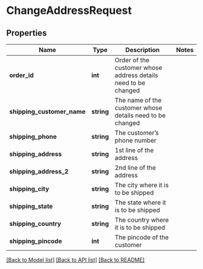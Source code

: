 # ChangeAddressRequest

## Properties
Name | Type | Description | Notes
------------ | ------------- | ------------- | -------------
**order_id** | **int** | Order of the customer whose address details need to be changed | 
**shipping_customer_name** | **string** | The name of the customer whose details need to be changed | 
**shipping_phone** | **string** | The customer’s phone number | 
**shipping_address** | **string** | 1st line of the address | 
**shipping_address_2** | **string** | 2nd line of the address | 
**shipping_city** | **string** | The city where it is to be shipped | 
**shipping_state** | **string** | The state where it is to be shipped | 
**shipping_country** | **string** | The country where it is to be shipped | 
**shipping_pincode** | **int** | The pincode of the customer | 

[[Back to Model list]](../README.md#documentation-for-models) [[Back to API list]](../README.md#documentation-for-api-endpoints) [[Back to README]](../README.md)


